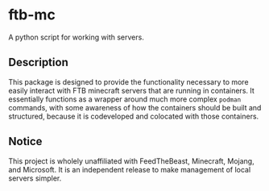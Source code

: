 # ftb-mc

A python script for working with servers.

## Description

This package is designed to provide the functionality necessary to more easily interact with FTB minecraft servers that are running in containers. It essentially functions as a wrapper around much more complex `podman` commands, with some awareness of how the containers should be built and structured, because it is codeveloped and colocated with those containers.

## Notice

This project is wholely unaffiliated with FeedTheBeast, Minecraft, Mojang, and Microsoft. It is an independent release to make management of local servers simpler.
